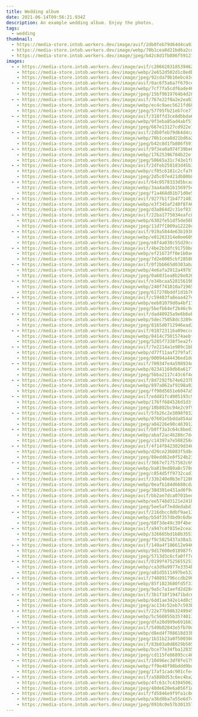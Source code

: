 ```yaml
---
title: Wedding album
date: 2021-06-14T09:56:21.934Z
description: An example wedding album. Enjoy the photos.
tags:
  - wedding
thumbnail:
  - https://media-store.intob.workers.dev/image/avif/2db0feb79d64d4ca93f66ed6bd6e6136729c7f8d52ccaf2a59a2c64691afd485
  - https://media-store.intob.workers.dev/image/webp/70b1cea8d21bd6a2cd97cb8dfae83a9b805daee6d2e4eb33b6fece1b7708f485
  - https://media-store.intob.workers.dev/image/jpeg/b42c8d1fb886f591218ae238106e33865c72937e6d9c47806d3bff39f57c5ce9
images:
  - - https://media-store.intob.workers.dev/image/avif/c2066283185394620ef0af2b5c3578a1ebe47d96cc131294f4333ceefc7d289a
    - https://media-store.intob.workers.dev/image/webp/2e652d502d1c0edba4efcf1c95b1945fdf80c88b9a17685c903c5492028a315b
    - https://media-store.intob.workers.dev/image/jpeg/92cda79b16ebc434c1c4a9162519577f809e8bc4c57d00ff695f99d3000f43e6
  - - https://media-store.intob.workers.dev/image/avif/0ac6f5a6a7f670cefb13835bf8093e19e4aa1062d0a211af68ff1e7e7f03c8ce
    - https://media-store.intob.workers.dev/image/webp/7cf7fa5cdf6ade46bbaca8838bab6a85fdb6d82d3b16dbbef02b5265e570d923
    - https://media-store.intob.workers.dev/image/jpeg/15bf9819764b4d28fa3936099af90e89050995791cf78fc92806eb8b13f1a2a7
  - - https://media-store.intob.workers.dev/image/avif/767e22f0a2e2ea0307475f488262aa029f00bba666a5bb4fd4c39f92fd2146c2
    - https://media-store.intob.workers.dev/image/webp/ec4c9aec5621fd68ced92149b26e8d5af9873dca58c28f890271714d0948ee55
    - https://media-store.intob.workers.dev/image/jpeg/57795fb21eb7ce77408cbc6866ff3b554b26ba53744bb27d646a87dd4042be1d
  - - https://media-store.intob.workers.dev/image/avif/318ffd3ce8dbbda6a36b8ff027396061176d4738ed718d9907a75a1c84bb1c75
    - https://media-store.intob.workers.dev/image/webp/9f3eba85ad4abf512412216aebc405499028cc4c9c4b085e368eb133028011a9
    - https://media-store.intob.workers.dev/image/jpeg/667e13127cd922e79d50f7a4234943985a4c8d26b7442f4aaf33ebf10aea07b7
  - - https://media-store.intob.workers.dev/image/avif/2db0feb79d64d4ca93f66ed6bd6e6136729c7f8d52ccaf2a59a2c64691afd485
    - https://media-store.intob.workers.dev/image/webp/70b1cea8d21bd6a2cd97cb8dfae83a9b805daee6d2e4eb33b6fece1b7708f485
    - https://media-store.intob.workers.dev/image/jpeg/b42c8d1fb886f591218ae238106e33865c72937e6d9c47806d3bff39f57c5ce9
  - - https://media-store.intob.workers.dev/image/avif/9f3ea0a974f39be6c81a3e22d38961a2eb6d1de2c884abba0fab42bb8a6afe60
    - https://media-store.intob.workers.dev/image/webp/17625396784b22ef7b2c011a0848b9d1c925ef62e412c39b1a4b5f813d629496
    - https://media-store.intob.workers.dev/image/jpeg/50665a31c743e1f8c6991ee7a2bc7f137fcf33e1d8862d75c464cb5c30c878a8
  - - https://media-store.intob.workers.dev/image/avif/2dfeb258183d45b3ff99637d090382710005bc198255ab13dc9291ec2b558027
    - https://media-store.intob.workers.dev/image/webp/cf05c6181c2cfa76d33cae39e97c764e379076affa5cb4e8b6eb40635166252e
    - https://media-store.intob.workers.dev/image/jpeg/2d5c07e421db80b8b779c423803565081ecfe81c81eb4bdab283e0a6fb5e5d26
  - - https://media-store.intob.workers.dev/image/avif/64c0578333d5bcaafb511a42a689773ad0a0fd2aaad19e2e2030d42288f32586
    - https://media-store.intob.workers.dev/image/webp/3aa4ad61b156975c43fc8e6db6541b07ddc433189235606d9202be8b8a88cf7b
    - https://media-store.intob.workers.dev/image/jpeg/f1a468d01b71d0e518756bcf79ce639e1ef8183ce2e9585031a5aca21302b6bd
  - - https://media-store.intob.workers.dev/image/avif/9277b1f1b47714833e154d050600be421c9a3115c0241103d095b8a76ee55b4c
    - https://media-store.intob.workers.dev/image/webp/e3f345af240f8f468e1f99f87cf52d88cb32f341d1fa7cef99a5bf7608d8a261
    - https://media-store.intob.workers.dev/image/jpeg/d3a864d2c31ef83181a5dd801eca423bedf545450681ec49b7f06b618780f43b
  - - https://media-store.intob.workers.dev/image/avif/22ba1775034eafc8c26740d98ed59e06ac41f2671ca54196b505d51049d19517
    - https://media-store.intob.workers.dev/image/webp/6302fe51df5de56b5683169f8195a2a9922c41e4c8c4971bad13477dea363dab
    - https://media-store.intob.workers.dev/image/jpeg/11d7f1809a12220c0cb31eed535e1110ed88b0c6a034323742ba0b225c2fb09c
  - - https://media-store.intob.workers.dev/image/avif/919a5844e63b19303d93fe9c8b0fb9a7b09842e0f58fd26482f41eb8e785ea2e
    - https://media-store.intob.workers.dev/image/webp/e01263314e0ee6093186216f94e017c47dd34386a9c8d18debba0733ea58359d
    - https://media-store.intob.workers.dev/image/jpeg/e8f4a038c55d29cc83f698a7a0bc436a7cf74b6bf89a5dfac622d2ff71abc3e3
  - - https://media-store.intob.workers.dev/image/avif/4be2b3dfc91759bdaf46d70f1e49588ebdd22803a612adbc7fa9ab0917d78890
    - https://media-store.intob.workers.dev/image/webp/ef21673ff0e1b0ae5d121d7f92296218792461b246ebf40ab85b7f7a93c0a1bc
    - https://media-store.intob.workers.dev/image/jpeg/7d2e0005cbf285800493c6d9487ddb3ad2d6d472bc11284d3722f5be0c2878fb
  - - https://media-store.intob.workers.dev/image/avif/0f2bb665d0303abab96aa40135f298c5aa2f623a3c9832379b04904e28baf836
    - https://media-store.intob.workers.dev/image/webp/4e6afa2912a497b76b1c985587c578d5bb4ad02276e9ddfe45339216c76652aa
    - https://media-store.intob.workers.dev/image/jpeg/0a6031ea8b28e826b4ac8e771b8112d62048a7679554d28afca8023feefbe7f7
  - - https://media-store.intob.workers.dev/image/avif/e34bcaa52815619b0ebfca90f066c5018d19ca4cae599e3abcb4023acfb8a75a
    - https://media-store.intob.workers.dev/image/webp/240f741010a71965237bbc25b8ea780ba929ccdf089aab35f06787e4132a5598
    - https://media-store.intob.workers.dev/image/jpeg/617278bddf1d1b76612d4eb5a2f23f0d4cd37eb429760a12d9bb2397f9fe14db
  - - https://media-store.intob.workers.dev/image/avif/c59483fa8eaa427dd4bb44a02273bc0a8b0b620df77eba45897d35eef1eba2f0
    - https://media-store.intob.workers.dev/image/webp/eeb81079d0a4bf173279c047cb86267fc039d72c535cc679e8784ae98363f020
    - https://media-store.intob.workers.dev/image/jpeg/5befb64ef2b46c9cddfe2f76a5264b72cc6090c9389f9cf982b51a112a151ba8
  - - https://media-store.intob.workers.dev/image/avif/dad40925a9e6b6eb59d210a6d2135f42291da91a31173cfef62c0bad6480652d
    - https://media-store.intob.workers.dev/image/webp/5dec75058dc3289c92a4101fb927bbc0aabb1a270e44df7790c4f2f954de7141
    - https://media-store.intob.workers.dev/image/jpeg/8165d0712946ead2d3d90ae5adc95dd58e450878be04d5db3b9ba376fd85c634
  - - https://media-store.intob.workers.dev/image/avif/010723116a09eccd6ec31d0a64baf32ad224f27703447df3cc710da4a2141d3c
    - https://media-store.intob.workers.dev/image/webp/8414c7501574aebfb0bb341fdae9a7bd933e1df610781b5bd3037d13240d268b
    - https://media-store.intob.workers.dev/image/jpeg/5285f7338f5ea2fc65ed63a829b76b8491ea697390afbe143bacb60149f08913
  - - https://media-store.intob.workers.dev/image/avif/7e2214a1e909c1bbb1d3236db87d11783ce52b568b51bebb6cffaefb6b27b070
    - https://media-store.intob.workers.dev/image/webp/d77f11aaf279faf2c83ad640520277fa2e589a3ccc529764ebbc306edfeedd4b
    - https://media-store.intob.workers.dev/image/jpeg/00094a44436ed1ddc86554f7ba69cd3eb7c205144952e21abdfab590f8f4e6c6
  - - https://media-store.intob.workers.dev/image/avif/709347e4a598934d0cef531eeb9451ca7e1552fc3058248152ea29b2deb83819
    - https://media-store.intob.workers.dev/image/webp/82341169db8a61772c83d8edd29993e332d5ccaad1a923d40c783dd6d4294dfd
    - https://media-store.intob.workers.dev/image/jpeg/5bba2117c43c6f4deb8855f4ffba52c71fad2558e2e406be31221ea0fc67a580
  - - https://media-store.intob.workers.dev/image/avif/8d7292fb74e6237b5ea511edfdf79ce1bcff6ead5fabd87798a2e45f3ce920e1
    - https://media-store.intob.workers.dev/image/webp/897a062af9198a92b1b1c71bca90f74c33817f185b890077e52d5650a8d5a6c7
    - https://media-store.intob.workers.dev/image/jpeg/ff90d5651e6047a543f489efa62512f8e46a0ba3a1ad72c0fe74e4a66a8acdb6
  - - https://media-store.intob.workers.dev/image/avif/ed481fc4905193c93b4d178ac6a34b58ec5f7833a5f388d75266dcbcd6517047
    - https://media-store.intob.workers.dev/image/webp/176ff684526d1d3feb4ab13d5c1eed4ff3458d78c15048f5fb4d2ffee48cf7ee
    - https://media-store.intob.workers.dev/image/jpeg/18b802bc94e2c9f936c45e6e105fd49414a5af56c3923ffb0967c54401001c82
  - - https://media-store.intob.workers.dev/image/avif/5fb26c2e3098f83220fefeb8fad6f9b0bf158338c237aad27e3e0de66791fccd
    - https://media-store.intob.workers.dev/image/webp/07601e5bdda854a887ced64c316af7e097aed95c4d3375bb1fd513dfe1cad7be
    - https://media-store.intob.workers.dev/image/jpeg/a04226e90c46391269c5e8b96a827a72fc68a853788bbdadddae3976aa2158db
  - - https://media-store.intob.workers.dev/image/avif/b0ff3a3c64c8bed3cf791169eac96f99469cdf76b0c230880dd71069327a544a
    - https://media-store.intob.workers.dev/image/webp/abaf2ac4b286c7d49ecbed706e1b70576840c2b93c0273d5edc54e211e479264
    - https://media-store.intob.workers.dev/image/jpeg/c14397a7e508258c6cd7e43cc07a7d8d4c6ab9dd4b43ce215d4f11edb4ed177c
  - - https://media-store.intob.workers.dev/image/avif/4f14f8423029d3404aae96d740d11f669c41ed837123f1ad571aab1a0ab61467
    - https://media-store.intob.workers.dev/image/webp/d29ce236083f5d8cbb77295201effc2be2d8d89d5b5bdf6e95495c69ffa1def3
    - https://media-store.intob.workers.dev/image/jpeg/80edd62e0f524b23ba079d4991533897eb09c20b2bb7cc8d153f984b135c52ee
  - - https://media-store.intob.workers.dev/image/avif/3667e71757582c697fc64d148ac97d9438f1a3a13f1809f90ae80eaf2dc4aa76
    - https://media-store.intob.workers.dev/image/webp/ba819ed80a8c578dfc2985131a8eeb2b2fb63b6b5ee1273596a0de8a8ab31d79
    - https://media-store.intob.workers.dev/image/jpeg/c854d5ff9732cad3375aa0537854e926d70a4900cfda1b17ea5a6a4722524012
  - - https://media-store.intob.workers.dev/image/avif/33b240e0b3e71286a96e0dcfeda91f8ce19862fc99eb74877a4cae082ab164c8
    - https://media-store.intob.workers.dev/image/webp/0eafb184d6688cda89783f724275a15075a57285c83c4fcbaea869d6426d7c7a
    - https://media-store.intob.workers.dev/image/jpeg/38d301e431ad6f9c36980f341a83c13419deadedef7c26d2959b2cc876fd18be
  - - https://media-store.intob.workers.dev/image/avif/bb2ae7dca0701bed2c96fb2acd54e6e29e9bf15606925e58eba0df2f6b6f8fb6
    - https://media-store.intob.workers.dev/image/webp/ee5748d3121e241b6286f4d755b99f5c01761a2287e1f09fa44a9941dfdd2dd0
    - https://media-store.intob.workers.dev/image/jpeg/5ee5af7eddedabd111add9b765c51e0df98a46af660e4f94829e56f3ce30a189
  - - https://media-store.intob.workers.dev/image/avif/216dbcc8dbf9ae134bf4b4bfc36c8232c918cb2ff14d5e2e720b760cc76d6039
    - https://media-store.intob.workers.dev/image/webp/b5df357dbd9c6dbd344afb091250d073722860a4cf96b6c0be76919ff3c860c6
    - https://media-store.intob.workers.dev/image/jpeg/60f3de49c39f4bef2f55dda731fd3793a93a2d8034062c2ed422fd8f624da41c
  - - https://media-store.intob.workers.dev/image/avif/a947c4f835e2cea3791ec877345d98844aee7acb52541bb08e4b59081c0adede
    - https://media-store.intob.workers.dev/image/webp/326665bd1b8b355375926fd8f73e451ad2aa4e68dcfe6b2e51b614099985962c
    - https://media-store.intob.workers.dev/image/jpeg/f9c5825437a38a3a4f43e4b58eae602fd2985906684ab0f22204a8eeb9f1b5cf
  - - https://media-store.intob.workers.dev/image/avif/149a4f186612e946f81305059a3cfa054c54f4c52bd3049c0ce1915d155f2a4a
    - https://media-store.intob.workers.dev/image/webp/9d17600e018987fd8b6463a890dcc0bf0b58c6c0a277fd653afdff18b296da52
    - https://media-store.intob.workers.dev/image/jpeg/5713d3c6cfa0ff7d88fcd0758c84cb5106d4d839a267cd5bbb2fbff8e2e571be
  - - https://media-store.intob.workers.dev/image/avif/0199f47525655253b7642a4900f72b665d51c57366f8d8906809ba4555f14290
    - https://media-store.intob.workers.dev/image/webp/ca3d9a9977e3354bef3b6a1565a132c2e06194aa3939209513c1010d0600b15b
    - https://media-store.intob.workers.dev/image/jpeg/a81d5511497be5323afef99ead3760ccc701acc622efa7a5c04f3a2b17409fcc
  - - https://media-store.intob.workers.dev/image/avif/740891796ccdb29015567bac121e655751d0a35c20783bd9cb6036db77a774bf
    - https://media-store.intob.workers.dev/image/webp/85f1023680fd5f3303ea669c79ca66378e0a1a7fb9aaa5ad6db063cd2b7ac63f
    - https://media-store.intob.workers.dev/image/jpeg/9a5c7a1aefd2d28c6220f46170966d9072ee9c8e6b76d80059fec59f41d85515
  - - https://media-store.intob.workers.dev/image/avif/3b1f18f19471bdc694654cc3d9f87cfd161d6791672ad6c762168f8178f140a6
    - https://media-store.intob.workers.dev/image/webp/6dd1ae342e14d8c535be36947fc7d2ea219f0b3639b22f405e136956753afc65
    - https://media-store.intob.workers.dev/image/jpeg/ac134c52eb7c593b1f2db160a59f19e74ae068b1a525ec71f3e3d8bb732dce40
  - - https://media-store.intob.workers.dev/image/avif/22e77b9863249945fab193c9576a968adaa26f38c1fecf541602143801f0c527
    - https://media-store.intob.workers.dev/image/webp/5c560855b35740134a8857f21ccd682bfe726c25d83d7ec778ad516605e0e69c
    - https://media-store.intob.workers.dev/image/jpeg/dfa20d999e69166350a6d1361761d389ff13fd02a7bfcce9adab58c955d3015d
  - - https://media-store.intob.workers.dev/image/avif/549b02843e5fb70d31e356c1513dfb28e147b1fce53664f7b657bb485d7dc98a
    - https://media-store.intob.workers.dev/image/webp/d8ed4f708618d33bcc0fd6a4412f38836eff2816e27aa90d562bbc61ebd1df71
    - https://media-store.intob.workers.dev/image/jpeg/1b31b23a0f5003089a39e7349cfc9ce8302cf9785673dda2e791d562c2bf7b08
  - - https://media-store.intob.workers.dev/image/avif/83b03a0d8029b5057673af84c428909a028305095f42f774f643c7fc32b76c60
    - https://media-store.intob.workers.dev/image/webp/bce77e34fba1283586a80711f994260ab1eb0e96a474e0c6d488f0903a227e40
    - https://media-store.intob.workers.dev/image/jpeg/cd115fe86895cc4031dd4cd468269af707d7080d34d6fdf6708bbac4c52eb019
  - - https://media-store.intob.workers.dev/image/avif/10496ec3df0fe17951fffab24892c6bfb09ed3196b3ce17666098a3b59920122
    - https://media-store.intob.workers.dev/image/webp/ff9e40f98bddd9bd1699d15ec696f947af80b8bb361f12dc2539af203a3fdf6d
    - https://media-store.intob.workers.dev/image/jpeg/17af1ca4c901cfe4e58517603286ec8f857fd833304c0835aeee6ddd09ef9e6c
  - - https://media-store.intob.workers.dev/image/avif/a5880d53c6ec4ba21ef1ee9b4e4a9b99f231a07735264df0874ad7c8393c1021
    - https://media-store.intob.workers.dev/image/webp/4fc63c7c43945062af0fb6fe46b506cb51b5f00f637e24ae146d01315e6e3ef3
    - https://media-store.intob.workers.dev/image/jpeg/40de620e6a056f1d345062b9bdade3cc551f166720912d940d1146dd4528c455
  - - https://media-store.intob.workers.dev/image/avif/fd5846e9f9fa1c8ecf198f8a8edfdac24eeb90e5ccdca7907a21ee309a5485bd
    - https://media-store.intob.workers.dev/image/webp/a36d8ba7a55e6d74c9393be3d45ba889a0e439c6174fb90c272b89e7a688c39a
    - https://media-store.intob.workers.dev/image/jpeg/0910c0e57b3013578e4b223bf9e1898b5f1e794847bbf6e1170be5dbd4110b0d
---
```

